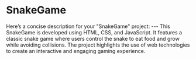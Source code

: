 # SnakeGame
 Here’s a concise description for your "SnakeGame" project: --- This SnakeGame is developed using HTML, CSS, and JavaScript. It features a classic snake game where users control the snake to eat food and grow while avoiding collisions. The project highlights the use of web technologies to create an interactive and engaging gaming experience.
